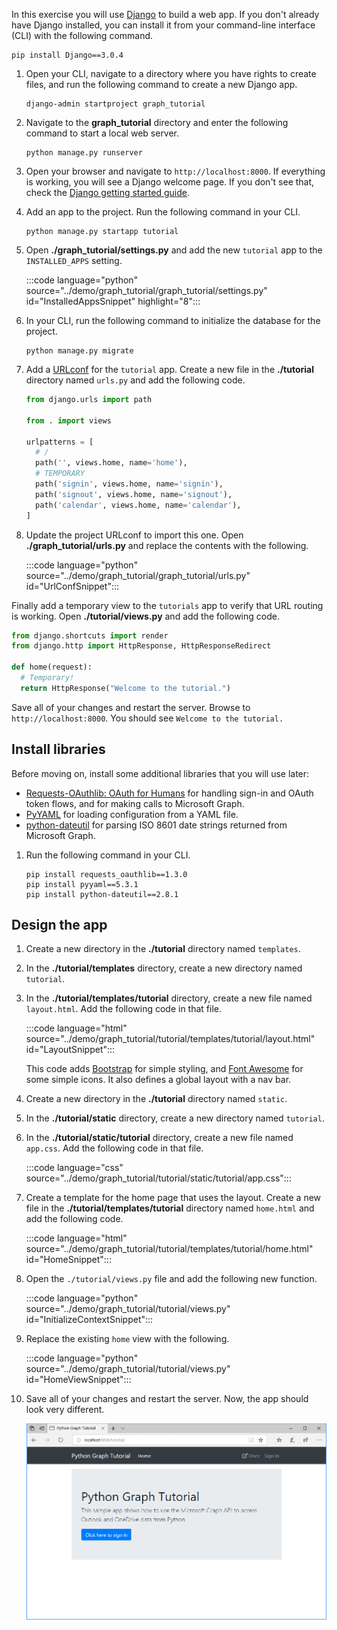 <!-- markdownlint-disable MD002 MD041 -->

In this exercise you will use [Django](https://www.djangoproject.com/) to build a web app. If you don't already have Django installed, you can install it from your command-line interface (CLI) with the following command.

```Shell
pip install Django==3.0.4
```

1. Open your CLI, navigate to a directory where you have rights to create files, and run the following command to create a new Django app.

    ```Shell
    django-admin startproject graph_tutorial
    ```

1. Navigate to the **graph_tutorial** directory and enter the following command to start a local web server.

    ```Shell
    python manage.py runserver
    ```

1. Open your browser and navigate to `http://localhost:8000`. If everything is working, you will see a Django welcome page. If you don't see that, check the [Django getting started guide](https://www.djangoproject.com/start/).

1. Add an app to the project. Run the following command in your CLI.

    ```Shell
    python manage.py startapp tutorial
    ```

1. Open **./graph_tutorial/settings.py** and add the new `tutorial` app to the `INSTALLED_APPS` setting.

    :::code language="python" source="../demo/graph_tutorial/graph_tutorial/settings.py" id="InstalledAppsSnippet" highlight="8":::

1. In your CLI, run the following command to initialize the database for the project.

    ```Shell
    python manage.py migrate
    ```

1. Add a [URLconf](https://docs.djangoproject.com/en/3.0/topics/http/urls/) for the `tutorial` app. Create a new file in the **./tutorial** directory named `urls.py` and add the following code.

    ```python
    from django.urls import path

    from . import views

    urlpatterns = [
      # /
      path('', views.home, name='home'),
      # TEMPORARY
      path('signin', views.home, name='signin'),
      path('signout', views.home, name='signout'),
      path('calendar', views.home, name='calendar'),
    ]
    ```

1. Update the project URLconf to import this one. Open **./graph_tutorial/urls.py** and replace the contents with the following.

    :::code language="python" source="../demo/graph_tutorial/graph_tutorial/urls.py" id="UrlConfSnippet":::

Finally add a temporary view to the `tutorials` app to verify that URL routing is working. Open **./tutorial/views.py** and add the following code.

```python
from django.shortcuts import render
from django.http import HttpResponse, HttpResponseRedirect

def home(request):
  # Temporary!
  return HttpResponse("Welcome to the tutorial.")
```

Save all of your changes and restart the server. Browse to `http://localhost:8000`. You should see `Welcome to the tutorial.`

## Install libraries

Before moving on, install some additional libraries that you will use later:

- [Requests-OAuthlib: OAuth for Humans](https://requests-oauthlib.readthedocs.io/en/latest/) for handling sign-in and OAuth token flows, and for making calls to Microsoft Graph.
- [PyYAML](https://pyyaml.org/wiki/PyYAMLDocumentation) for loading configuration from a YAML file.
- [python-dateutil](https://pypi.org/project/python-dateutil/) for parsing ISO 8601 date strings returned from Microsoft Graph.

1. Run the following command in your CLI.

    ```Shell
    pip install requests_oauthlib==1.3.0
    pip install pyyaml==5.3.1
    pip install python-dateutil==2.8.1
    ```

## Design the app

1. Create a new directory in the **./tutorial** directory named `templates`.

1. In the **./tutorial/templates** directory, create a new directory named `tutorial`.

1. In the **./tutorial/templates/tutorial** directory, create a new file named `layout.html`. Add the following code in that file.

    :::code language="html" source="../demo/graph_tutorial/tutorial/templates/tutorial/layout.html" id="LayoutSnippet":::

    This code adds [Bootstrap](http://getbootstrap.com/) for simple styling, and [Font Awesome](https://fontawesome.com/) for some simple icons. It also defines a global layout with a nav bar.

1. Create a new directory in the **./tutorial** directory named `static`.

1. In the **./tutorial/static** directory, create a new directory named `tutorial`.

1. In the **./tutorial/static/tutorial** directory, create a new file named `app.css`. Add the following code in that file.

    :::code language="css" source="../demo/graph_tutorial/tutorial/static/tutorial/app.css":::

1. Create a template for the home page that uses the layout. Create a new file in the **./tutorial/templates/tutorial** directory named `home.html` and add the following code.

    :::code language="html" source="../demo/graph_tutorial/tutorial/templates/tutorial/home.html" id="HomeSnippet":::

1. Open the `./tutorial/views.py` file and add the following new function.

    :::code language="python" source="../demo/graph_tutorial/tutorial/views.py" id="InitializeContextSnippet":::

1. Replace the existing `home` view with the following.

    :::code language="python" source="../demo/graph_tutorial/tutorial/views.py" id="HomeViewSnippet":::

1. Save all of your changes and restart the server. Now, the app should look very different.

    ![A screenshot of the redesigned home page](./images/create-app-01.png)
